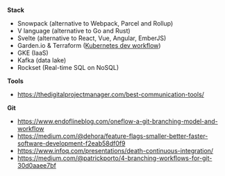 **Stack**

- Snowpack (alternative to Webpack, Parcel and Rollup)
- V language (alternative to Go and Rust)
- Svelte (alternative to React, Vue, Angular, EmberJS)
- Garden.io & Terraform ([Kubernetes dev workflow](https://medium.com/garden-io/garden-terraform-your-end-to-end-kubernetes-workflow-4e9f8ea75091))
- GKE (IaaS)
- Kafka (data lake)
- Rockset (Real-time SQL on NoSQL)

**Tools**

- https://thedigitalprojectmanager.com/best-communication-tools/

**Git**

- https://www.endoflineblog.com/oneflow-a-git-branching-model-and-workflow
- https://medium.com/@dehora/feature-flags-smaller-better-faster-software-development-f2eab58df0f9
- https://www.infoq.com/presentations/death-continuous-integration/
- https://medium.com/@patrickporto/4-branching-workflows-for-git-30d0aaee7bf
